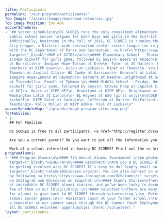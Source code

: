 ```yaml
---
title: Participants
permalink: "/our-program/participants/"
Top Image: "/assets/images/masthead-resources.jpg"
Top Image Position: 50% 40%
soccerSchedule:
- "## Soccer Schedule\n\nDC SCORES runs the only consistent elementary and middle
  public school soccer leagues for both boys and girls in the District of Columbia.
  Additionally, beginning in the fall of 2016, DC SCORES is running the DC SCORES
  City League, a District-wide recreation center soccer league run in partnership
  with the DC Department of Parks and Recreation. <a href=\"https://www.google.com/maps/d/u/0/viewer?mid=1ArueGtkLKryfnhjFva-7hHSZlD8&ll=38.8939219214454%2C-77.01469049999997&z=12\"
  target=\"_blank\">MAP of SITES</a>\n\n#### Elementary School - Thursday, November
  1\n4pm kickoff for girls game, followed by boys\n- Beers at Amidon\n- Walker-Jones
  at Burrville\n- Imagine Hope-Tolson at Drew\n- Tyler at JC Nalle\n- Boone at Kimball\n-
  Smothers at KIPP Quest\n- Aiton at Leckie\n- Miner at Thomas\n- Van Ness at Turner\n-
  Thomson at Capital City\n- HD Cooke at Garrison\n- Bancroft at LaSalle\n- WSG &
  Imagine Hope-Lamond at Raymond\n- Barnard at Reed\n- Brightwood at Seaton\n- Bruce-Monroe
  at Truesdell\n- Powell at Tubman \n\n#### Middle School - Friday, November 2\n4pm
  kickoff for girls game, followed by boys\n- Chavez Prep at Capital City\n- Raymond
  at DCI\n- Basis at KIPP KEY\n- Brookland at KIPP NE\n- Brightwood at KIPP WILL\n-
  Washington Latin at Lincoln\n- EL Haynes at WSG (girls only)\n\nCOED games - 4pm
  kickoff\n- KIPP Valor at Cardozo\n- Jefferson at Hart\n- MacFarland at Inspired
  Teaching\n- Kelly Miller at KIPP AIM\n- Paul at Leckie\n"
soccerScheduleMap: "/uploads/image-program-sites-map.png"
forFamilies:
- |-
  ## For Families

  DC SCORES is free to all participants. <a href="http://register.dcscores.org" target="_blank">Register your child/children</a> for the next DC SCORES programming season (we’re year-round), or for summer camps <a href="http://summer.dcscores.org/" target="_blank">HERE</a>

  Are you a current parent? Do you want to get all the information you need? Click <a href="https://parents.dcscores.org/" target="_blank">HERE</a>

  Work at a school interested in having DC SCORES? Print out the <a href="https://drive.google.com/file/d/11F1BG9gXQWi7vK1bQ2W-K74CERlA6aP1/view?usp=sharing" target="_blank">application form</a>.
programAlumni:
- "### Program Alumni\n\n#### 7th Annual Alumni Tournament \nSee photos <a href=\"https://www.flickr.com/photos/dcscorespictures/albums/72157691961383872\"
  target=\"_blank\">HERE</a>\n\n#### Reconnect!\nAre you a DC SCORES alumnus interested
  in getting involved with DC SCORES? It’s easy to do! Simply email <a href=\"mailto:alumni@dcscores.org\"
  target=\"_blank\">alumni@dcscores.org</a>. You can also connect on social media
  by following <a href=\"https://www.instagram.com/DCSalumni/\" target=\"_blank\">@DCSalumni</a>
  on Instagram and @dcscores on Snapchat.\n\n#### Alumni Stories\nThere are hundreds
  of incredible DC SCORES alumni stories, and we’ve been lucky to document just a
  few of them on our [blog](/blog).\n\n#### Volunteer!\nThere are many great ways
  for alumni to give back to DC SCORES through volunteering.\n\n- Referee elementary
  school soccer games.\n\n- Assistant coach at your former school.\n\n- Apply to be
  a counselor at our summer camps through the DC Summer Youth Employment Program (SYEP).\n\nView
  all DC SCORES volunteer opportunities [here](/volunteer)."
layout: participants
---
```


> # 